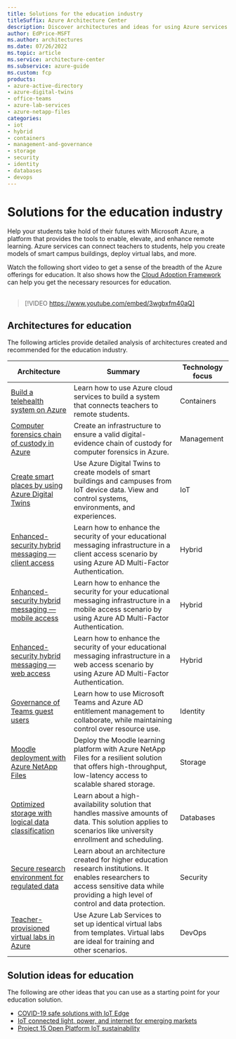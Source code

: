 ```yaml
---
title: Solutions for the education industry 
titleSuffix: Azure Architecture Center
description: Discover architectures and ideas for using Azure services to build solutions in the education industry.
author: EdPrice-MSFT
ms.author: architectures
ms.date: 07/26/2022
ms.topic: article
ms.service: architecture-center
ms.subservice: azure-guide
ms.custom: fcp 
products:
- azure-active-directory
- azure-digital-twins
- office-teams
- azure-lab-services
- azure-netapp-files
categories:
- iot
- hybrid
- containers
- management-and-governance
- storage
- security
- identity
- databases
- devops
---
```


# Solutions for the education industry
Help your students take hold of their futures with Microsoft Azure, a platform that provides the tools to enable, elevate, and enhance remote learning. Azure services can connect teachers to students, help you create models of smart campus buildings, deploy virtual labs, and more.    
 
Watch the following short video to get a sense of the breadth of the Azure offerings for education. It also shows how the [Cloud Adoption Framework](/azure/cloud-adoption-framework) can help you get the necessary resources for education.
<br><br>

> [!VIDEO https://www.youtube.com/embed/3wgbxfm40aQ]


## Architectures for education 
The following articles provide detailed analysis of architectures created and recommended for the education industry.

|Architecture|Summary|Technology focus|
|---|---|---| 
|[Build a telehealth system on Azure](../example-scenario/apps/telehealth-system.yml) | Learn how to use Azure cloud services to build a system that connects teachers to remote students.|Containers|
|[Computer forensics chain of custody in Azure](../example-scenario/forensics/index.yml)|Create an infrastructure to ensure a valid digital-evidence chain of custody for computer forensics in Azure.|Management|
|[Create smart places by using Azure Digital Twins](../example-scenario/iot/smart-places.yml)|Use Azure Digital Twins to create models of smart buildings and campuses from IoT device data. View and control systems, environments, and experiences.|IoT|
|[Enhanced-security hybrid messaging — client access](../example-scenario/hybrid/secure-hybrid-messaging-client.yml)|Learn how to enhance the security of your educational messaging infrastructure in a client access scenario by using Azure AD Multi-Factor Authentication.| Hybrid|
|[Enhanced-security hybrid messaging — mobile access](../example-scenario/hybrid/secure-hybrid-messaging-mobile.yml)|Learn how to enhance the security for your educational messaging infrastructure in a mobile access scenario by using Azure AD Multi-Factor Authentication.| Hybrid|
|[Enhanced-security hybrid messaging — web access](../example-scenario/hybrid/secure-hybrid-messaging-web.yml)|Learn how to enhance the security of your educational messaging infrastructure in a web access scenario by using Azure AD Multi-Factor Authentication.| Hybrid|
|[Governance of Teams guest users](../example-scenario/governance/governance-teams-guest-users.yml)|Learn how to use Microsoft Teams and Azure AD entitlement management to collaborate, while maintaining control over resource use.|Identity|
|[Moodle deployment with Azure NetApp Files](../example-scenario/file-storage/moodle-azure-netapp-files.yml)|Deploy the Moodle learning platform with Azure NetApp Files for a resilient solution that offers high-throughput, low-latency access to scalable shared storage.| Storage|
|[Optimized storage with logical data classification](../solution-ideas/articles/optimized-storage-logical-data-classification.yml)|Learn about a high-availability solution that handles massive amounts of data. This solution applies to scenarios like university enrollment and scheduling.| Databases|
|[Secure research environment for regulated data](../example-scenario/ai/secure-compute-for-research.yml)|Learn about an architecture created for higher education research institutions. It enables researchers to access sensitive data while providing a high level of control and data protection.| Security|
|[Teacher-provisioned virtual labs in Azure](../example-scenario/devops/teacher-provisioned-virtual-labs-azure.yml)|Use Azure Lab Services to set up identical virtual labs from templates. Virtual labs are ideal for training and other scenarios.| DevOps|
 
## Solution ideas for education
The following are other ideas that you can use as a starting point for your education solution.
- [COVID-19 safe solutions with IoT Edge](../solution-ideas/articles/cctv-iot-edge-for-covid-19-safe-environment-and-mask-detection.yml)
- [IoT connected light, power, and internet for emerging markets](../solution-ideas/articles/iot-power-management.yml)
- [Project 15 Open Platform IoT sustainability](../solution-ideas/articles/project-15-iot-sustainability.yml)
